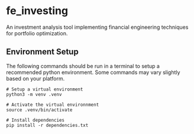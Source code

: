# fe_investing

An investment analysis tool implementing financial engineering techniques for portfolio optimization.

## Environment Setup

The following commands should be run in a terminal to setup a recommended python environment. Some commands may vary slightly based on your platform.

```shell
# Setup a virtual environment
python3 -m venv .venv

# Activate the virtual environnment
source .venv/bin/activate

# Install dependencies
pip install -r dependencies.txt
```
